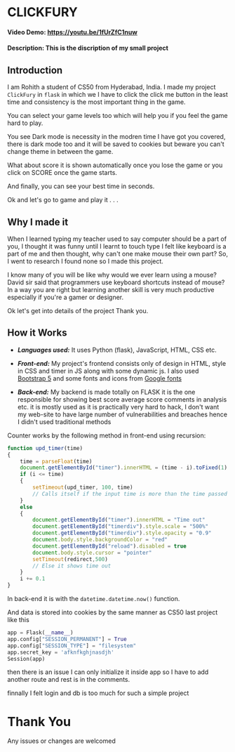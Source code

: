 # CLICKFURY
#### Video Demo:  <https://youtu.be/1fUrZfC1nuw>
#### Description: This is the discription of my small project

## Introduction

I am Rohith a student of CS50 from Hyderabad, India. I made my project 
`ClickFury` in `flask` in which we I have to click the click me button in the least time and consistency is the most important thing in the game.

You can select your game levels too which will help you if you feel the game hard to play.

You see Dark mode is necessity in the modren time I have got you covered, there is dark mode too and it will be saved to cookies but beware you can't change theme in between the game.

What about score it is shown automatically once you lose the game or you click on SCORE once the game starts.

And finally, you can see your best time in seconds.

Ok and let's go to game and play it . . .

## Why I made it

When I learned typing my teacher used to say computer should be a part of you, I thought it was funny until I learnt to touch type I felt like keyboard is a part of me and then thought, why can't one make mouse their own part? So, I went to research I found none so I made this project.

I know many of you will be like why would we ever learn using a mouse? David sir said that programmers use keyboard shortcuts  instead of mouse? In a way you are right but learning another skill is very much productive especially if you're a gamer or designer. 

Ok let's get into details of the project Thank you.

## How it Works

- ***Languages used:*** It uses Python (flask), JavaScript, HTML, CSS etc.

- ***Front-end:*** My project's frontend consists only of design in HTML, style in CSS and timer in JS along with some dynamic js. I also used [Bootstrap 5](https://getbootstrap.com/) and some fonts and icons from [Google fonts](https://fonts.google.com/)

- ***Back-end:*** My backend is made totally on FLASK it is the one responsible for showing best score average score comments in analysis etc. it is mostly used as it is practically very hard to hack, I don't want my web-site to have large number of vulnerabilities and breaches hence I didn't used traditional methods

Counter works by the following method in front-end using recursion:
```js
function upd_timer(time)
{
    time = parseFloat(time)
    document.getElementById("timer").innerHTML = (time - i).toFixed(1)
    if (i <= time)
    {
        setTimeout(upd_timer, 100, time)
        // Calls itself if the input time is more than the time passed
    }
    else
    {
        document.getElementById("timer").innerHTML = "Time out"
        document.getElementById("timerdiv").style.scale = "500%"
        document.getElementById("timerdiv").style.opacity = "0.9"
        document.body.style.backgroundColor = "red"
        document.getElementById("reload").disabled = true
        document.body.style.cursor = "pointer"
        setTimeout(redirect,500)
        // Else it shows time out
    }
    i += 0.1
}
``` 
In back-end it is with the ```datetime.datetime.now()``` function.

And data is stored into cookies by the same manner as CS50 last project like this 
```python
app = Flask(__name__)
app.config["SESSION_PERMANENT"] = True
app.config["SESSION_TYPE"] = "filesystem"
app.secret_key = 'afknfkghjnasdjh'
Session(app)
```

then there is an issue I can only initialize it inside app so I have to add another route and rest is in the comments.

finnally I felt login and db is too much for such a simple project 

# Thank You

Any issues or changes are welcomed